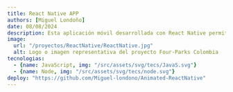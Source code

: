 ```yaml
---
title: React Native APP
authors: [Miguel Londoño]
date: 08/08/2024
description: Esta aplicación móvil desarrollada con React Native permite crear experiencias nativas en iOS y Android desde una sola base de código. Gracias a su enfoque en la eficiencia, el rendimiento y una interfaz intuitiva, la app ofrece navegación fluida, integración con APIs y funcionalidades en tiempo real. Está diseñada para adaptarse a múltiples resoluciones y dispositivos, garantizando una experiencia de usuario consistente y moderna.
image:
  url: "/proyectos/ReactNative/ReactNative.jpg"
  alt: Logo o imagen representativa del proyecto Four-Parks Colombia
tecnologias: 
  - {name: JavaScript, img: "/src/assets/svg/tecs/JavaS.svg"}
  - {name: Node, img: "/src/assets/svg/tecs/node.svg"}
deploy: "https://github.com/Miguel-londono/Animated-ReactNative"
---
```

